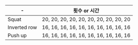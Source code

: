 | - 	| 횟수 or 시간 	|
|------	|-----	|
| Squat  	| 20, 20, 20, 20, 20, 20, 20, 20, 20, 20|
| Inverted row  	| 16, 16, 16, 16, 16, 16, 16, 16, 16, 16|
| Push up  	| 16, 16, 16, 16, 16, 16, 16, 16, 16, 16|